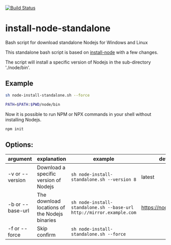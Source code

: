 [![Build Status](https://dev.azure.com/bartengelhard/bartengelhard/_apis/build/status/Bengelsoft.install-node-standalone?branchName=master)](https://dev.azure.com/bartengelhard/bartengelhard/_build/latest?definitionId=3&branchName=master)
# install-node-standalone
Bash script for download standalone Nodejs for Windows and Linux

This standalone bash script is based on [install-node](https://github.com/zeit/install-node) with a few changes.

The script will install a specific version of Nodejs in the sub-directory './node/bin'.
## Example
```bash
sh node-install-standalone.sh --force
```

```bash
PATH=$PATH:$PWD/node/bin
```

Now it is possible to run NPM or NPX commands in your shell without installing Nodejs.

```bash
npm init
```

## Options:

| argument | explanation | example | default | 
|---|---|---|---|
| -v or --version | Download a specific version of Nodejs | ``` sh node-install-standalone.sh --version 8 ``` | latest | 
| -b or --base-url | The download locations of the Nodejs binaries | ``` sh node-install-standalone.sh --base-url http://mirror.example.com ``` | https://nodejs.org/dist |
| -f or --force | Skip confirm | ``` sh node-install-standalone.sh --force ``` ||

